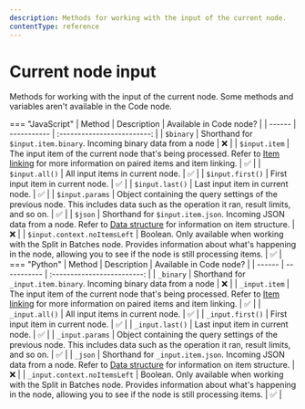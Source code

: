 ```yaml
---
description: Methods for working with the input of the current node.
contentType: reference
---
```


# Current node input

Methods for working with the input of the current node. Some methods and variables aren't available in the Code node.

=== "JavaScript"
	| Method | Description | Available in Code node? |
	| ------ | ----------- | :-------------------------: |
	| `$binary` | Shorthand for `$input.item.binary`. Incoming binary data from a node | :x: |
	| `$input.item` | The input item of the current node that's being processed. Refer to [Item linking](/data/data-mapping/data-item-linking/) for more information on paired items and item linking. | :white_check_mark: |
	| `$input.all()` | All input items in current node. | :white_check_mark: |
	| `$input.first()` | First input item in current node. | :white_check_mark: |
	| `$input.last()` | Last input item in current node. | :white_check_mark: |
	| `$input.params` | Object containing the query settings of the previous node. This includes data such as the operation it ran, result limits, and so on.  | :white_check_mark: |
	| `$json` | Shorthand for `$input.item.json`. Incoming JSON data from a node. Refer to [Data structure](/data/data-structure/) for information on item structure. | :x: |
	| `$input.context.noItemsLeft` | Boolean. Only available when working with the Split in Batches node. Provides information about what's happening in the node, allowing you to see if the node is still processing items. | :white_check_mark: |
=== "Python"
	| Method | Description | Available in Code node? |
	| ------ | ----------- | :-------------------------: |
	| `_binary` | Shorthand for `_input.item.binary`. Incoming binary data from a node | :x: |
	| `_input.item` | The input item of the current node that's being processed. Refer to [Item linking](/data/data-mapping/data-item-linking/) for more information on paired items and item linking. | :white_check_mark: |
	| `_input.all()` | All input items in current node. | :white_check_mark: |
	| `_input.first()` | First input item in current node. | :white_check_mark: |
	| `_input.last()` | Last input item in current node. | :white_check_mark: |
	| `_input.params` | Object containing the query settings of the previous node. This includes data such as the operation it ran, result limits, and so on.  | :white_check_mark: |
	| `_json` | Shorthand for `_input.item.json`. Incoming JSON data from a node. Refer to [Data structure](/data/data-structure/) for information on item structure. | :x: |
	| `_input.context.noItemsLeft` | Boolean. Only available when working with the Split in Batches node. Provides information about what's happening in the node, allowing you to see if the node is still processing items. | :white_check_mark: |
